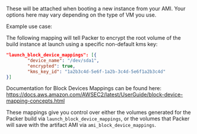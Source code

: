 <!-- Code generated from the comments of the BlockDevice struct in builder/amazon/common/block_device.go; DO NOT EDIT MANUALLY -->
These will be attached when booting a new instance from your AMI. Your
options here may vary depending on the type of VM you use.

Example use case:

The following mapping will tell Packer to encrypt the root volume of the
build instance at launch using a specific non-default kms key:

``` json
"launch_block_device_mappings": [{
		"device_name": "/dev/sda1",
		"encrypted": true,
		"kms_key_id": "1a2b3c4d-5e6f-1a2b-3c4d-5e6f1a2b3c4d"
}]
```

Documentation for Block Devices Mappings can be found here:
https://docs.aws.amazon.com/AWSEC2/latest/UserGuide/block-device-mapping-concepts.html

These mappings give you control over either the volumes generated for the
Packer build via `launch_block_device_mappings`, or the volumes that Packer will
save with the artifact AMI via `ami_block_device_mappings`.
